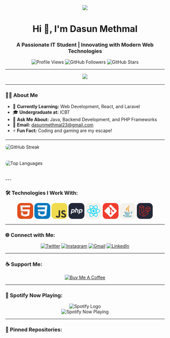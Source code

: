 <p align="center">
  <img src="https://github.com/7oSkaaa/7oSkaaa/blob/main/Images/about_me.gif?raw=true" width="150px">
</p>

<h1 align="center">Hi 👋, I'm Dasun Methmal</h1>
<h3 align="center">A Passionate IT Student | Innovating with Modern Web Technologies</h3>
<p align="center">
  <img src="https://komarev.com/ghpvc/?username=Dass23M&label=Profile%20Views&color=0e75b6&style=flat" alt="Profile Views" />
  <img src="https://img.shields.io/github/followers/Dass23M?label=Followers" alt="GitHub Followers" />
  <img src="https://img.shields.io/github/stars/Dass23M?label=Stars" alt="GitHub Stars" />
</p>

---

<div align="center">
  <img src="https://readme-typing-svg.herokuapp.com?font=Fira+Code&size=22&pause=1000&color=FF5733&center=true&vCenter=true&width=500&lines=Building+Dynamic+Web+Applications;Exploring+AI+and+New+Technologies;Passionate+Developer+and+Lifelong+Learner">
</div>

---

### 🧑‍💻 About Me
- 🌱 **Currently Learning:** Web Development, React, and Laravel  
- 🎓 **Undergraduate at:** ICBT  
- 💬 **Ask Me About:** Java, Backend Development, and PHP Frameworks  
- 📧 **Email:** dasunmethmal23@gmail.com  
- ⚡ **Fun Fact:** Coding and gaming are my escape!  

---

  <!-- GitHub Streak Stats -->
  <img 
    src="https://streak-stats.demolab.com?user=Dass23M&theme=tokyonight&hide_border=true&border_radius=10" 
    alt="GitHub Streak" 
    style="border-radius: 10px; margin-bottom: 20px;" 
    width="400px"
  />

  <!-- Top Languages Card -->
  <img 
    src="https://github-readme-stats.vercel.app/api/top-langs/?username=Dass23M&theme=tokyonight&langs_count=8&layout=compact&hide_border=true&border_radius=10" 
    alt="Top Languages" 
    style="border-radius: 10px; margin-bottom: 20px;" 
    width="400px"
  />
</div>
---

### 🛠️ Technologies I Work With:
<p align="center">
  <img src="https://github.com/tandpfun/skill-icons/blob/main/icons/HTML.svg" alt="HTML" width="50" height="50" />
  <img src="https://github.com/tandpfun/skill-icons/blob/main/icons/CSS.svg" alt="CSS" width="50" height="50" />
  <img src="https://github.com/tandpfun/skill-icons/blob/main/icons/JavaScript.svg" alt="JavaScript" width="50" height="50" />
  <img src="https://github.com/tandpfun/skill-icons/blob/main/icons/PHP-Dark.svg" alt="PHP" width="50" height="50" />
  <img src="https://github.com/tandpfun/skill-icons/blob/main/icons/React-Light.svg" alt="React" width="50" height="50" />
  <img src="https://github.com/tandpfun/skill-icons/blob/main/icons/Git.svg" alt="Git" width="50" height="50" />
  <img src="https://github.com/tandpfun/skill-icons/blob/main/icons/Java-Light.svg" alt="Java" width="50" height="50" />
  <img src="https://github.com/tandpfun/skill-icons/blob/main/icons/Laravel-Dark.svg" alt="Laravel" width="50" height="50" />
</p>

---

### 🌐 Connect with Me:
<p align="center">
  <a href="https://twitter.com/MethmalDasun" target="_blank"><img src="https://raw.githubusercontent.com/rahuldkjain/github-profile-readme-generator/master/src/images/icons/Social/twitter.svg" alt="Twitter" width="40" /></a>
  <a href="https://instagram.com/_dase23_" target="_blank"><img src="https://raw.githubusercontent.com/rahuldkjain/github-profile-readme-generator/master/src/images/icons/Social/instagram.svg" alt="Instagram" width="40" /></a>
  <a href="mailto:dasunmethmal23@gmail.com"><img src="https://img.icons8.com/fluent/48/000000/gmail--v1.png" alt="Gmail" width="40" /></a>
  <a href="https://www.linkedin.com/in/dasunmethmal/" target="_blank"><img src="https://img.icons8.com/fluent/48/000000/linkedin.png" alt="LinkedIn" width="40" /></a>
</p>

---

### ☕ Support Me:
<p align="center">
  <a href="https://www.buymeacoffee.com/Dass23M" target="_blank">
    <img src="https://cdn.buymeacoffee.com/buttons/v2/default-yellow.png" width="210" alt="Buy Me A Coffee" />
  </a>
</p>

---

### 🎵 Spotify Now Playing:
<p align="center">
  <img src="https://img.icons8.com/ios-filled/50/ffffff/spotify.png" alt="Spotify Logo" />
  <br>
  <img src="https://spotify-github-profile.vercel.app/api/view?uid=31k4ph2bjot6hm6uax7mhwaocynu&cover_image=true&theme=default&bar_color=53b14f&bar_color_cover=false" alt="Spotify Now Playing" />
</p> 

---

### 📌 Pinned Repositories:
<div align="center">
  <a href="https://github.com/Dass23M/Project1"><img src="[https://github-readme-stats.vercel.app/api/pin/?]
</div>
